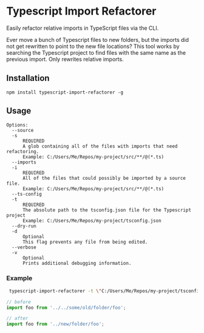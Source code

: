 # Typescript Import Refactorer

Easily refactor relative imports in TypeScript files via the CLI.

Ever move a bunch of Typescript files to new folders, but the imports did not get rewritten to point to the new file locations? This tool works by searching the Typescript project to find files with the same name as the previous import. Only rewrites relative imports. 

## Installation

```
npm install typescript-import-refactorer -g
```

## Usage

```
Options:
  --source 
  -s
      REQUIRED
      A glob containing all of the files with imports that need refactoring.
      Example: C:/Users/Me/Repos/my-project/src/**/@(*.ts)
  --imports
  -i
      REQUIRED
      All of the files that could possibly be imported by a source file.
      Example: C:/Users/Me/Repos/my-project/src/**/@(*.ts)
  --ts-config
  -t
      REQUIRED
      The absolute path to the tsconfig.json file for the Typescript project
      Example: C:/Users/Me/Repos/my-project/tsconfig.json
  --dry-run
  -d
      Optional
      This flag prevents any file from being edited.
  --verbose
  -v
      Optional
      Prints additional debugging information. 
```

### Example

```bash
 typescript-import-refactorer -t \"C:/Users/Me/Repos/my-project/tsconfig.json\" -s \"C:/Users/Me/Repos/my-project/src/**/@(*.ts)\" -i \"C:/Users/Me/Repos/my-project/src/**/@(*.ts)\"
```

```ts
// before
import foo from '../../some/old/folder/foo';

// after
import foo from '../new/folder/foo';
```

